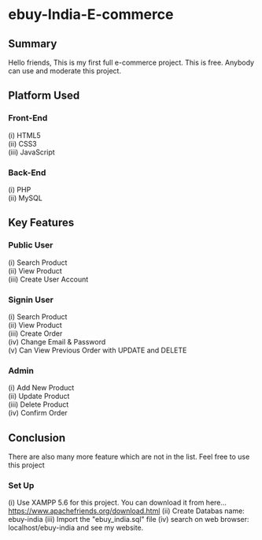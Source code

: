 # ebuy-India-E-commerce

## Summary
Hello friends, This is my first full e-commerce project. This is free. Anybody can use and moderate this project.

## Platform Used
### Front-End
  (i) HTML5 <br>
  (ii) CSS3 <br>
  (iii) JavaScript <br>

### Back-End
  (i) PHP <br>
  (ii) MySQL <br>

## Key Features
### Public User
(i) Search Product <br>
(ii) View Product <br>
(iii) Create User Account <br>

### Signin User
(i) Search Product <br>
(ii) View Product <br>
(iii) Create Order <br>
(iv) Change Email & Password <br>
(v) Can View Previous Order with UPDATE and DELETE <br>

### Admin
(i) Add New Product <br>
(ii) Update Product <br>
(iii) Delete Product <br>
(iv) Confirm Order <br>

## Conclusion
There are also many more feature which are not in the list. Feel free to use this project

### Set Up
(i) Use XAMPP 5.6 for this project. You can download it from here... https://www.apachefriends.org/download.html
(ii) Create Databas name: ebuy-india
(iii) Import the "ebuy_india.sql" file
(iv) search on web browser: localhost/ebuy-india and see my website.
